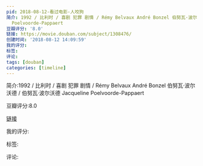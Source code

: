 ```yaml
---
pid: 2018-08-12-看过电影-人咬狗
简介: 1992 / 比利时 / 喜剧 犯罪 剧情 / Rémy Belvaux André Bonzel 伯努瓦·波尔沃德 / 伯努瓦·波尔沃德 Jacqueline
  Poelvoorde-Pappaert
豆瓣评分: '8.0'
链接: https://movie.douban.com/subject/1308476/
创建时间: '2018-08-12 14:09:59'
我的评分:
标签:
评论:
tags: [douban]
categories: [timeline]
---
```

简介:1992 / 比利时 / 喜剧 犯罪 剧情 / Rémy Belvaux André Bonzel 伯努瓦·波尔沃德 / 伯努瓦·波尔沃德 Jacqueline Poelvoorde-Pappaert

豆瓣评分:8.0

[链接](https://movie.douban.com/subject/1308476/)

我的评分:

标签:

评论:

